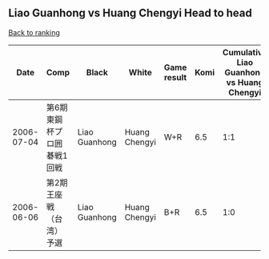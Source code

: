 ## Liao Guanhong vs Huang Chengyi Head to head

[Back to ranking](../../index.md)




| **Date** | **Comp** | **Black** | **White** | **Game result** | **Komi** | **Cumulative Liao Guanhong vs Huang Chengyi** | **Liao Guanhong streak** | **Huang Chengyi streak** | 
| --- | --- | --- | --- | --- | --- | --- | --- | --- |
| 2006-07-04 | 第6期東鋼杯プロ囲碁戦1回戦 | Liao Guanhong | Huang Chengyi | W+R | 6.5 | 1:1 | 0 | 1 | 
| 2006-06-06 | 第2期王座戦（台湾）予選 | Liao Guanhong | Huang Chengyi | B+R | 6.5 | 1:0 | 1 | 0 |




